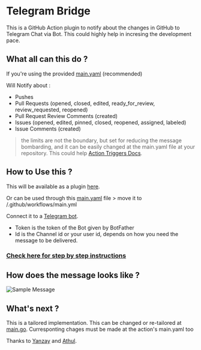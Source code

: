 # Telegram Bridge
  This is a GitHub Action plugin to notify about the changes in GitHub to Telegram Chat via Bot. This could highly help in incresing the development pace.

## What all can this do ?
  If you're using the provided [main.yaml](https://github.com/GokulDas027/TelegramBridge/blob/master/main.yaml) (recommended)
  
  Will Notify about :
  * Pushes
  * Pull Requests (opened, closed, edited, ready_for_review, review_requested, reopened)
  * Pull Request Review Comments (created)
  * Issues (opened, edited, pinned, closed, reopened, assigned, labeled)
  * Issue Comments (created)
  
  > the limits are not the boundary, but set for reducing the message bombarding, and it can be easily changed at the main.yaml file at your repository. This could help [Action Triggers Docs](https://developer.github.com/webhooks/).
  
## How to Use this ?
  This will be available as a plugin [here](https://github.com/marketplace/actions/telegrambridge).
  
  Or can be used through this [main.yaml](https://github.com/GokulDas027/TelegramBridge/blob/master/main.yaml) file
    > move it to <repository>/.github/workflows/main.yml
  
  Connect it to a [Telegram bot](https://core.telegram.org/bots).
  * Token is the token of the Bot given by BotFather
  * Id is the Channel id or your user id, depends on how you need the message to be delivered.
  
  ### [Check here for step by step instructions](https://github.com/GokulDas027/TelegramBridge/blob/master/instruction.md)

## How does the message looks like ?

![Sample Message](https://drive.google.com/uc?export=view&id=1TsZZi9yS6qC_oQVdoOrRLbL8Zq6WeMqE)

## What's next ?

This is a tailored implementation. This can be changed or re-tailored at [main.go](https://github.com/GokulDas027/TelegramBridge/blob/master/main.go). Curresponting chages must be made at the action's main.yaml too

Thanks to [Yanzay](https://github.com/yanzay) and [Athul](github.com/athul).
